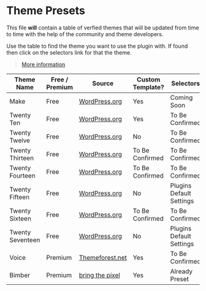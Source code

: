 # Theme Presets

This file **will** contain a table of verfied themes that will be updated from time to time with the help of the community and theme developers.

Use the table to find the theme you want to use the plugin with. If found then click on the selectors link for that the theme.

> [More information](https://github.com/seb86/Auto-Load-Next-Post/issues/63)

Theme Name | Free / Premium | Source | Custom Template? | Selectors | Custom Post Nav
------------ | ------------- | ------------- | ------------- | ------------- | -------------
Make | Free | [WordPress.org](https://wordpress.org/themes/make/) | Yes | Coming Soon | No
Twenty Ten | Free | [WordPress.org](https://wordpress.org/themes/twentyten/) | Yes | To Be Confirmed | No
Twenty Twelve | Free | [WordPress.org](https://wordpress.org/themes/twentytwelve/) | No | To Be Confirmed | Yes
Twenty Thirteen | Free | [WordPress.org](https://wordpress.org/themes/twentythirteen/) | To Be Confirmed | To Be Confirmed | To Be Confirmed
Twenty Fourteen | Free | [WordPress.org](https://wordpress.org/themes/twentyfourteen/) | To Be Confirmed | To Be Confirmed | To Be Confirmed
Twenty Fifteen | Free | [WordPress.org](https://wordpress.org/themes/twentyfifteen/) | No | Plugins Default Settings | To Be Confirmed
Twenty Sixteen | Free | [WordPress.org](https://wordpress.org/themes/twentysixteen/) | To Be Confirmed | To Be Confirmed | To Be Confirmed
Twenty Seventeen | Free | [WordPress.org](https://wordpress.org/themes/twentyseventeen/) | No | Plugins Default Settings | To Be Confirmed
Voice | Premium | [Themeforest.net](https://themeforest.net/item/voice-clean-newsmagazine-wordpress-theme/9646105) | Yes | To Be Confirmed | To Be Confirmed
Bimber | Premium | [bring the pixel](http://www.bringthepixel.com/) | Yes | Already Preset | -
